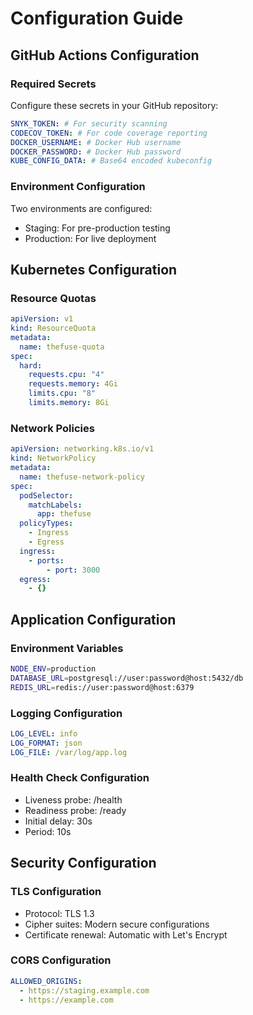 # Configuration Guide

## GitHub Actions Configuration

### Required Secrets
Configure these secrets in your GitHub repository:

```yaml
SNYK_TOKEN: # For security scanning
CODECOV_TOKEN: # For code coverage reporting
DOCKER_USERNAME: # Docker Hub username
DOCKER_PASSWORD: # Docker Hub password
KUBE_CONFIG_DATA: # Base64 encoded kubeconfig
```

### Environment Configuration
Two environments are configured:
- Staging: For pre-production testing
- Production: For live deployment

## Kubernetes Configuration

### Resource Quotas
```yaml
apiVersion: v1
kind: ResourceQuota
metadata:
  name: thefuse-quota
spec:
  hard:
    requests.cpu: "4"
    requests.memory: 4Gi
    limits.cpu: "8"
    limits.memory: 8Gi
```

### Network Policies
```yaml
apiVersion: networking.k8s.io/v1
kind: NetworkPolicy
metadata:
  name: thefuse-network-policy
spec:
  podSelector:
    matchLabels:
      app: thefuse
  policyTypes:
    - Ingress
    - Egress
  ingress:
    - ports:
        - port: 3000
  egress:
    - {}
```

## Application Configuration

### Environment Variables
```bash
NODE_ENV=production
DATABASE_URL=postgresql://user:password@host:5432/db
REDIS_URL=redis://user:password@host:6379
```

### Logging Configuration
```yaml
LOG_LEVEL: info
LOG_FORMAT: json
LOG_FILE: /var/log/app.log
```

### Health Check Configuration
- Liveness probe: /health
- Readiness probe: /ready
- Initial delay: 30s
- Period: 10s

## Security Configuration

### TLS Configuration
- Protocol: TLS 1.3
- Cipher suites: Modern secure configurations
- Certificate renewal: Automatic with Let's Encrypt

### CORS Configuration
```yaml
ALLOWED_ORIGINS:
  - https://staging.example.com
  - https://example.com
```
